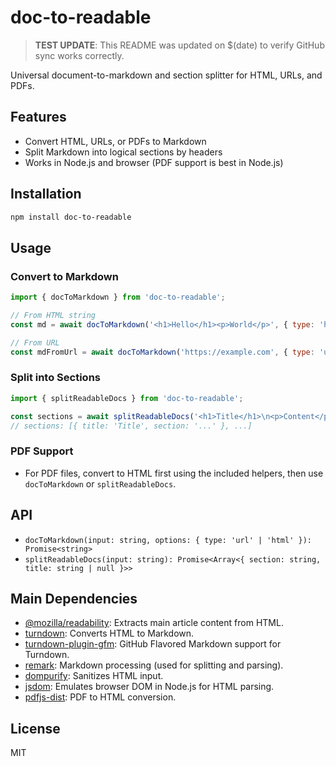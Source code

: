 # doc-to-readable

> **TEST UPDATE**: This README was updated on $(date) to verify GitHub sync works correctly.

Universal document-to-markdown and section splitter for HTML, URLs, and PDFs.

## Features
- Convert HTML, URLs, or PDFs to Markdown
- Split Markdown into logical sections by headers
- Works in Node.js and browser (PDF support is best in Node.js)

## Installation
```sh
npm install doc-to-readable
```

## Usage

### Convert to Markdown
```js
import { docToMarkdown } from 'doc-to-readable';

// From HTML string
const md = await docToMarkdown('<h1>Hello</h1><p>World</p>', { type: 'html' });

// From URL
const mdFromUrl = await docToMarkdown('https://example.com', { type: 'url' });
```


### Split into Sections
```js
import { splitReadableDocs } from 'doc-to-readable';

const sections = await splitReadableDocs('<h1>Title</h1>\n<p>Content</p>');
// sections: [{ title: 'Title', section: '...' }, ...]
```

### PDF Support
- For PDF files, convert to HTML first using the included helpers, then use `docToMarkdown` or `splitReadableDocs`.

## API
- `docToMarkdown(input: string, options: { type: 'url' | 'html' }): Promise<string>`
- `splitReadableDocs(input: string): Promise<Array<{ section: string, title: string | null }>>`

## Main Dependencies
- [@mozilla/readability](https://github.com/mozilla/readability): Extracts main article content from HTML.
- [turndown](https://github.com/mixmark-io/turndown): Converts HTML to Markdown.
- [turndown-plugin-gfm](https://github.com/domchristie/turndown-plugin-gfm): GitHub Flavored Markdown support for Turndown.
- [remark](https://github.com/remarkjs/remark): Markdown processing (used for splitting and parsing).
- [dompurify](https://github.com/cure53/DOMPurify): Sanitizes HTML input.
- [jsdom](https://github.com/jsdom/jsdom): Emulates browser DOM in Node.js for HTML parsing.
- [pdfjs-dist](https://github.com/mozilla/pdfjs-dist): PDF to HTML conversion.

## License
MIT 